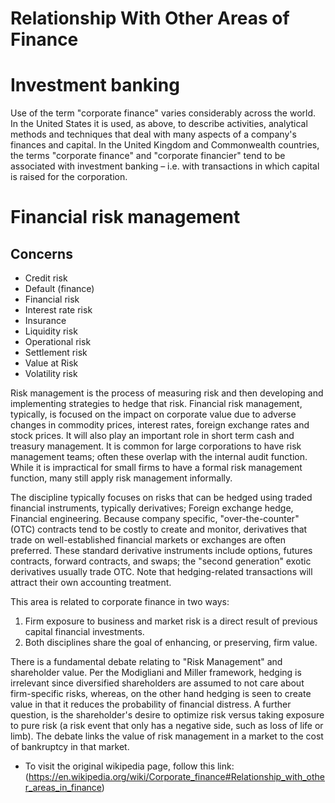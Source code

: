 # Relationship With Other Areas of Finance

# Investment banking
Use of the term "corporate finance" varies considerably across the world. In the United States it is used, as above, to describe activities, analytical methods and techniques that deal with many aspects of a company's finances and capital. In the United Kingdom and Commonwealth countries, the terms "corporate finance" and "corporate financier" tend to be associated with investment banking – i.e. with transactions in which capital is raised for the corporation.

# Financial risk management
## Concerns
- Credit risk
- Default (finance)
- Financial risk
- Interest rate risk
- Insurance
- Liquidity risk
- Operational risk
- Settlement risk
- Value at Risk
- Volatility risk

Risk management is the process of measuring risk and then developing and implementing strategies to hedge that risk. Financial risk management, typically, is focused on the impact on corporate value due to adverse changes in commodity prices, interest rates, foreign exchange rates and stock prices. It will also play an important role in short term cash and treasury management. It is common for large corporations to have risk management teams; often these overlap with the internal audit function. While it is impractical for small firms to have a formal risk management function, many still apply risk management informally.

The discipline typically focuses on risks that can be hedged using traded financial instruments, typically derivatives; Foreign exchange hedge, Financial engineering. Because company specific, "over-the-counter" (OTC) contracts tend to be costly to create and monitor, derivatives that trade on well-established financial markets or exchanges are often preferred. These standard derivative instruments include options, futures contracts, forward contracts, and swaps; the "second generation" exotic derivatives usually trade OTC. Note that hedging-related transactions will attract their own accounting treatment.

This area is related to corporate finance in two ways: 
1. Firm exposure to business and market risk is a direct result of previous capital financial investments. 
2. Both disciplines share the goal of enhancing, or preserving, firm value. 

There is a fundamental debate relating to "Risk Management" and shareholder value. Per the Modigliani and Miller framework, hedging is irrelevant since diversified shareholders are assumed to not care about firm-specific risks, whereas, on the other hand hedging is seen to create value in that it reduces the probability of financial distress. A further question, is the shareholder's desire to optimize risk versus taking exposure to pure risk (a risk event that only has a negative side, such as loss of life or limb). The debate links the value of risk management in a market to the cost of bankruptcy in that market.

- To visit the original wikipedia page, follow this link: (https://en.wikipedia.org/wiki/Corporate_finance#Relationship_with_other_areas_in_finance)